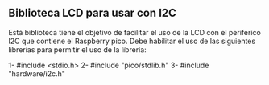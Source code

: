 ## Biblioteca LCD para usar con I2C

Está biblioteca tiene el objetivo de facilitar el uso de la LCD con el periferico I2C que contiene el Raspberry pico.
Debe habilitar el uso de las siguientes librerías para permitir el uso de la librería:

1- #include <stdio.h>
2- #include "pico/stdlib.h"
3- #include "hardware/i2c.h" 
